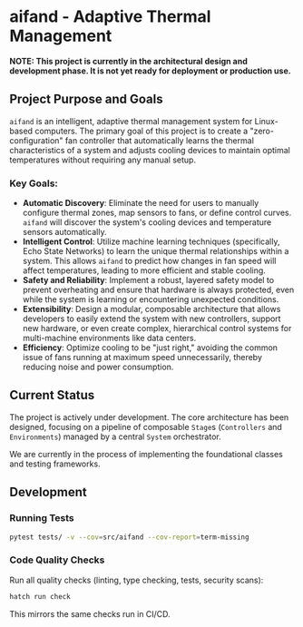 # aifand - Adaptive Thermal Management

**NOTE: This project is currently in the architectural design and development phase. It is not yet ready for deployment or production use.**

## Project Purpose and Goals

`aifand` is an intelligent, adaptive thermal management system for Linux-based computers. The primary goal of this project is to create a "zero-configuration" fan controller that automatically learns the thermal characteristics of a system and adjusts cooling devices to maintain optimal temperatures without requiring any manual setup.

### Key Goals:

-   **Automatic Discovery**: Eliminate the need for users to manually configure thermal zones, map sensors to fans, or define control curves. `aifand` will discover the system's cooling devices and temperature sensors automatically.
-   **Intelligent Control**: Utilize machine learning techniques (specifically, Echo State Networks) to learn the unique thermal relationships within a system. This allows `aifand` to predict how changes in fan speed will affect temperatures, leading to more efficient and stable cooling.
-   **Safety and Reliability**: Implement a robust, layered safety model to prevent overheating and ensure that hardware is always protected, even while the system is learning or encountering unexpected conditions.
-   **Extensibility**: Design a modular, composable architecture that allows developers to easily extend the system with new controllers, support new hardware, or even create complex, hierarchical control systems for multi-machine environments like data centers.
-   **Efficiency**: Optimize cooling to be "just right," avoiding the common issue of fans running at maximum speed unnecessarily, thereby reducing noise and power consumption.

## Current Status

The project is actively under development. The core architecture has been designed, focusing on a pipeline of composable `Stage`s (`Controllers` and `Environments`) managed by a central `System` orchestrator.

We are currently in the process of implementing the foundational classes and testing frameworks.

## Development

### Running Tests

```bash
pytest tests/ -v --cov=src/aifand --cov-report=term-missing
```

### Code Quality Checks

Run all quality checks (linting, type checking, tests, security scans):

```bash
hatch run check
```

This mirrors the same checks run in CI/CD.
